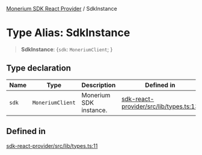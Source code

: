 [Monerium SDK React Provider](../README.md) / SdkInstance

# Type Alias: SdkInstance

> **SdkInstance**: \{`sdk`: `MoneriumClient`; \}

## Type declaration

| Name  | Type             | Description            | Defined in                                                                                                                                                                       |
| ----- | ---------------- | ---------------------- | -------------------------------------------------------------------------------------------------------------------------------------------------------------------------------- |
| `sdk` | `MoneriumClient` | Monerium SDK instance. | [sdk-react-provider/src/lib/types.ts:13](https://github.com/monerium/js-monorepo/blob/ae1055c12538e860127a655bc059162d414323b3/packages/sdk-react-provider/src/lib/types.ts#L13) |

## Defined in

[sdk-react-provider/src/lib/types.ts:11](https://github.com/monerium/js-monorepo/blob/ae1055c12538e860127a655bc059162d414323b3/packages/sdk-react-provider/src/lib/types.ts#L11)
